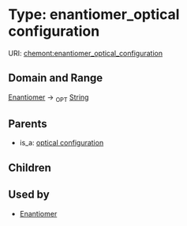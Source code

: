 
# Type: enantiomer_optical configuration




URI: [chemont:enantiomer_optical_configuration](https://w3id.org/chemont/enantiomer_optical_configuration)


## Domain and Range

[Enantiomer](Enantiomer.md) ->  <sub>OPT</sub> [String](types/String.md)

## Parents

 *  is_a: [optical configuration](optical_configuration.md)

## Children


## Used by

 * [Enantiomer](Enantiomer.md)
